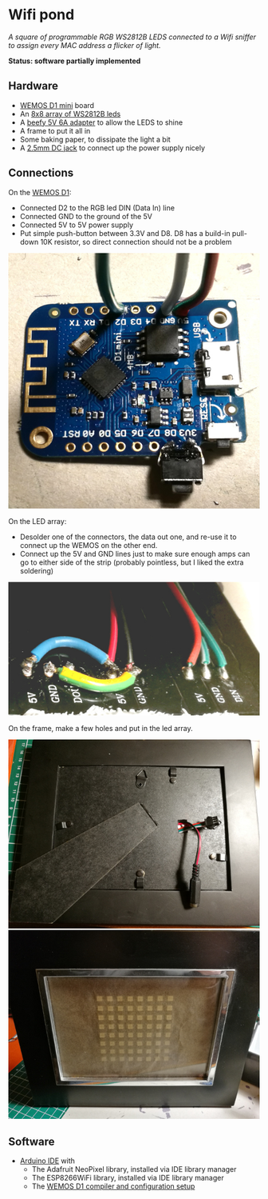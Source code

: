 Wifi pond
=========

_A square of programmable RGB WS2812B LEDS connected to a
Wifi sniffer to assign every MAC address a flicker of light._

__Status: software partially implemented__

Hardware
--------

- [WEMOS D1 mini](https://www.aliexpress.com/item/D1-mini-Mini-NodeMcu-4M-bytes-Lua-WIFI-Internet-of-Things-development-board-based-ESP8266/32529101036.html) board
- An [8x8 array of WS2812B leds ](https://www.aliexpress.com/item/8x32-Pixel-256-Pixels-WS2812B-Digital-Flexible-LED-Panel-Individually-Addressable-Full-Dream-Color-DC5V/32776887881.html)
- A [beefy 5V 6A adapter](https://www.aliexpress.com/item/EU-US-UK-AU-Power-Supply-Adapter-Transformer-AC-110-240V-to-DC-5V-12V-24V/32776767537.html) to allow the LEDS to shine
- A frame to put it all in
- Some baking paper, to dissipate the light a bit
- A [2.5mm DC jack](https://www.aliexpress.com/item/20pcs-Connector-DC-Power-5-5mm-x-2-5mm-female-jack-socket-RF-COAXIAL-CCTV/32727861732.html) to connect up the power supply nicely

Connections
-----------

On the [WEMOS D1](https://wiki.wemos.cc/products:d1:d1_mini):
- Connected D2 to the RGB led DIN (Data In) line
- Connected GND to the ground of the 5V
- Connected 5V to 5V power supply
- Put simple push-button between 3.3V and D8. D8 has a build-in pull-down 10K resistor, so direct connection should not be a problem

![wemos](images/wemos_d1_mini.jpg "Wemos D1 mini")

On the LED array:
- Desolder one of the connectors, the data out one, and re-use it to connect up the WEMOS on the other end.
- Connect up the 5V and GND lines just to make sure enough amps can go to either side of the strip (probably pointless, but I liked the extra soldering)

![back of led array](images/back_of_led_array.jpg "Back of led array")

On the frame, make a few holes and put in the led array.

![frame front](images/back_of_frame.jpg "Back of frame")
![frame back](images/front_of_frame.jpg "Front of frame")


Software
--------
- [Arduino IDE](https://www.arduino.cc/en/Main/Software) with
    - The Adafruit NeoPixel library, installed via IDE library manager
    - The ESP8266WiFi library, installed via IDE library manager
    - The [WEMOS D1 compiler and configuration setup](https://wiki.wemos.cc/tutorials:get_started:get_started_in_arduino)
